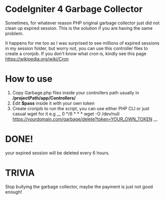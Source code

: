 # CodeIgniter 4 Garbage Collector
Sometimes, for whatever reason PHP original garbage collector just did not clean up expired session. This is the solution if you are having the same problem.

It happens for me too as I was surprised to see millions of expired sessions in my session folder, but worry not, you can use this controller files to create a cronjob.
If you don't know what cron is, kindly see this page https://wikipedia.org/wiki/Cron

# How to use
1. Copy Garbage.php files inside your controllers path usually in **/projectPath/app/Controllers/**
2. Edit **$pass** inside it with your own token
3. Create cronjob to run the script, you can use either PHP CLI or just casual wget for it e.g __ 0 */6 * * * wget -O /dev/null https://yourdomain.com/garbage/delete?token=YOUR_OWN_TOKEN __

# DONE!
your expired session will be deleted every 6 hours. 

# TRIVIA
Stop bullying the garbage collector, maybe the payment is just not good enough!

